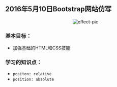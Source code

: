 ## 2016年5月10日Bootstrap网站仿写
<p align="center">
    <img src="http://ok7n02kz6.bkt.clouddn.com/FgtNr8RN-hA4TjCYhLI-Cb0VcitV.png" alt="effect-pic">
</p>

### 基本目标：
- 加强基础的HTML和CSS技能

### 学习的知识点：
- `positon: relative`
- `position: absolute`
